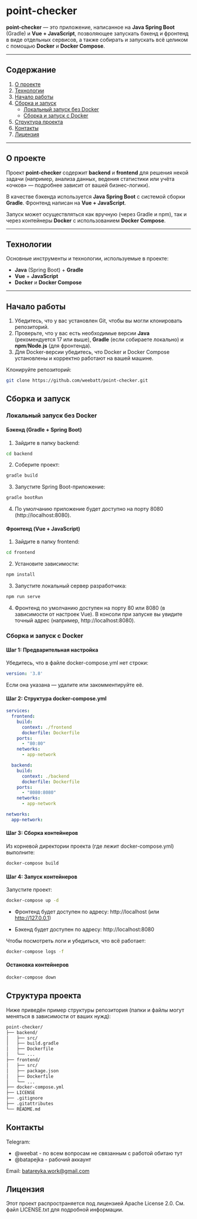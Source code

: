 # point-checker

**point-checker** — это приложение, написанное на **Java Spring Boot** (Gradle) и **Vue + JavaScript**, позволяющее запускать бэкенд и фронтенд в виде отдельных сервисов, а также собирать и запускать всё целиком с помощью **Docker** и **Docker Compose**.

---

## Содержание
1. [О проекте](#о-проекте)
2. [Технологии](#технологии)
3. [Начало работы](#начало-работы)
4. [Сборка и запуск](#сборка-и-запуск)
   - [Локальный запуск без Docker](#локальный-запуск-без-docker)
   - [Сборка и запуск с Docker](#сборка-и-запуск-с-docker)
5. [Структура проекта](#структура-проекта)
6. [Контакты](#контакты)
7. [Лицензия](#лицензия)

---

## О проекте
Проект **point-checker** содержит **backend** и **frontend** для решения некой задачи (например, анализа данных, ведения статистики или учёта «очков» — подробнее зависит от вашей бизнес-логики). 

В качестве бэкенда используется **Java Spring Boot** с системой сборки **Gradle**. Фронтенд написан на **Vue + JavaScript**. 

Запуск может осуществляться как вручную (через Gradle и npm), так и через контейнеры **Docker** с использованием **Docker Compose**.

---

## Технологии
Основные инструменты и технологии, используемые в проекте:

- **Java** (Spring Boot) + **Gradle**  
- **Vue** + **JavaScript**  
- **Docker** и **Docker Compose**  

---

## Начало работы

1. Убедитесь, что у вас установлен Git, чтобы вы могли клонировать репозиторий.
2. Проверьте, что у вас есть необходимые версии **Java** (рекомендуется 17 или выше), **Gradle** (если собираете локально) и **npm**/**Node.js** (для фронтенда).
3. Для Docker-версии убедитесь, что Docker и Docker Compose установлены и корректно работают на вашей машине.

Клонируйте репозиторий:
```bash
git clone https://github.com/weebatt/point-checker.git
```
## Сборка и запуск
### Локальный запуск без Docker 
#### Бэкенд (Gradle + Spring Boot)
1. Зайдите в папку backend:
```bash
cd backend
```
2. Соберите проект:

```bash
gradle build
```
3. Запустите Spring Boot-приложение:

```bash
gradle bootRun
```

4. По умолчанию приложение будет доступно на порту 8080 (http://localhost:8080).

#### Фронтенд (Vue + JavaScript)
1. Зайдите в папку frontend:
```bash
cd frontend
```

2. Установите зависимости:
```bash
npm install
```

3. Запустите локальный сервер разработчика:
```bash
npm run serve
```

4. Фронтенд по умолчанию доступен на порту 80 или 8080 (в зависимости от настроек Vue). В консоли при запуске вы увидите точный адрес (например, http://localhost:8080).

### Сборка и запуск с Docker
#### Шаг 1: Предварительная настройка
Убедитесь, что в файле docker-compose.yml нет строки:
```yaml
version: '3.8'
```
Если она указана — удалите или закомментируйте её.

#### Шаг 2: Структура docker-compose.yml

```yaml
services:
  frontend:
    build:
      context: ./frontend
      dockerfile: Dockerfile
    ports:
      - "80:80"
    networks:
      - app-network

  backend:
    build:
      context: ./backend
      dockerfile: Dockerfile
    ports:
      - "8080:8080"
    networks:
      - app-network

networks:
  app-network:
```

#### Шаг 3: Сборка контейнеров

Из корневой директории проекта (где лежит docker-compose.yml) выполните:
```bash
docker-compose build
```

#### Шаг 4: Запуск контейнеров
Запустите проект:
```bash
docker-compose up -d
```

- Фронтенд будет доступен по адресу: http://localhost (или http://127.0.0.1)

- Бэкенд будет доступен по адресу: http://localhost:8080

Чтобы посмотреть логи и убедиться, что всё работает:

```bash
docker-compose logs -f
```

#### Остановка контейнеров
```bash
docker-compose down
```

## Структура проекта
Ниже приведён пример структуры репозитория (папки и файлы могут меняться в зависимости от ваших нужд):

```bash
point-checker/
├── backend/
│   ├── src/
│   ├── build.gradle
│   ├── Dockerfile
│   └── ...
├── frontend/
│   ├── src/
│   ├── package.json
│   ├── Dockerfile
│   └── ...
├── docker-compose.yml
├── LICENSE
├── .gitignore
├── .gitattributes
└── README.md
```

## Контакты
Telegram: 
- @weebat - по всем вопросам не связанным с работой обитаю тут
- @batapejka - рабочий аккаунт

Email: batareyka.work@gmail.com

## Лицензия
Этот проект распространяется под лицензией Apache License 2.0. См. файл LICENSE.txt для подробной информации.

